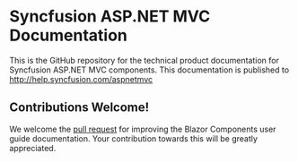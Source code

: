 # Syncfusion ASP.NET MVC Documentation

This is the GitHub repository for the technical product documentation for Syncfusion ASP.NET MVC components. This documentation is published to http://help.syncfusion.com/aspnetmvc

## Contributions Welcome!

We welcome the [pull request](https://docs.github.com/en/github/managing-files-in-a-repository/editing-files-in-another-users-repository) for improving the Blazor Components user guide documentation. Your contribution towards this will be greatly appreciated.

